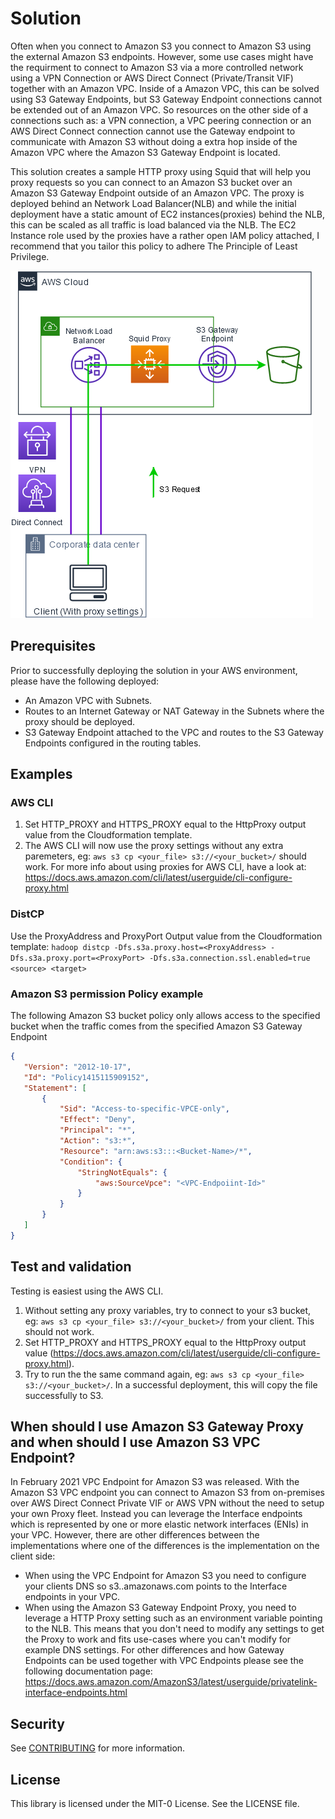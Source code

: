 # Solution

Often when you connect to Amazon S3 you connect to Amazon S3 using the external Amazon S3 endpoints. However, some use cases might have the requirment to connect to Amazon S3 via a more controlled network using a VPN Connection or AWS Direct Connect (Private/Transit VIF) together with an Amazon VPC. Inside of a Amazon VPC, this can be solved using S3 Gateway Endpoints, but S3 Gateway Endpoint connections cannot be extended out of an Amazon VPC. So resources on the other side of a connections such as: a VPN connection, a VPC peering connection or an AWS Direct Connect connection cannot use the Gateway endpoint to communicate with Amazon S3 without doing a extra hop inside of the Amazon VPC where the Amazon S3 Gateway Endpoint is located.

This solution creates a sample HTTP proxy using Squid that will help you proxy requests so you can connect to an Amazon S3 bucket over an Amazon S3 Gateway Endpoint outside of an Amazon VPC. The proxy is deployed behind an Network Load Balancer(NLB) and while the initial deployment have a static amount of EC2 instances(proxies) behind the NLB, this can be scaled as all traffic is load balanced via the NLB.
The EC2 Instance role used by the proxies have a rather open IAM policy attached, I recommend that you tailor this policy to adhere The Principle of Least Privilege.

![S3 Proxy Architecture](s3-proxy.png)

## Prerequisites

Prior to successfully deploying the solution in your AWS environment, please have the following deployed:

* An Amazon VPC with Subnets.
* Routes to an Internet Gateway or NAT Gateway in the Subnets where the proxy should be deployed.
* S3 Gateway Endpoint attached to the VPC and routes to the S3 Gateway Endpoints configured in the routing tables.

## Examples

### AWS CLI

1. Set HTTP_PROXY and HTTPS_PROXY equal to the HttpProxy output value from the Cloudformation template.
2. The AWS CLI will now use the proxy settings without any extra paremeters, eg: `aws s3 cp <your_file> s3://<your_bucket>/` should work.
For more info about using proxies for AWS CLI, have a look at: https://docs.aws.amazon.com/cli/latest/userguide/cli-configure-proxy.html

### DistCP

Use the ProxyAddress and ProxyPort Output value from the Cloudformation template:
`hadoop distcp -Dfs.s3a.proxy.host=<ProxyAddress> -Dfs.s3a.proxy.port=<ProxyPort> -Dfs.s3a.connection.ssl.enabled=true <source> <target>`

### Amazon S3 permission Policy example

The following Amazon S3 bucket policy only allows access to the specified bucket when the traffic comes from the specified Amazon S3 Gateway Endpoint

 ```json
{
    "Version": "2012-10-17",
    "Id": "Policy1415115909152",
    "Statement": [
        {
            "Sid": "Access-to-specific-VPCE-only",
            "Effect": "Deny",
            "Principal": "*",
            "Action": "s3:*",
            "Resource": "arn:aws:s3:::<Bucket-Name>/*",
            "Condition": {
                "StringNotEquals": {
                    "aws:SourceVpce": "<VPC-Endpoiint-Id>"
                }
            }
        }
    ]
}
```

## Test and validation

Testing is easiest using the AWS CLI.

1. Without setting any proxy variables, try to connect to your s3 bucket, eg: `aws s3 cp <your_file> s3://<your_bucket>/` from your client. This should not work.
2. Set HTTP_PROXY and HTTPS_PROXY equal to the HttpProxy output value (https://docs.aws.amazon.com/cli/latest/userguide/cli-configure-proxy.html).
3. Try to run the the same command again, eg: `aws s3 cp <your_file> s3://<your_bucket>/`. In a successful deployment, this will copy the file successfully to S3.


## When should I use Amazon S3 Gateway Proxy and when should I use Amazon S3 VPC Endpoint?

In February 2021 VPC Endpoint for Amazon S3 was released. With the Amazon S3 VPC endpoint you can connect to Amazon S3 from on-premises over AWS Direct Connect Private VIF or AWS VPN without the need to setup your own Proxy fleet. Instead you can leverage the Interface endpoints which is represented by one or more elastic network interfaces (ENIs) in your VPC. However, there are other differences between the implementations where one of the differences is the implementation on the client side:
* When using the VPC Endpoint for Amazon S3 you need to configure your clients DNS so s3.<region>.amazonaws.com points to the Interface endpoints in your VPC.
* When using the Amazon S3 Gateway Endpoint Proxy, you need to leverage a HTTP Proxy setting such as an environment variable pointing to the NLB. This means that you don't need to modify any settings to get the Proxy to work and fits use-cases where you can't modify for example DNS settings.
For other differences and how Gateway Endpoints can be used together with VPC Endpoints please see the following documentation page: https://docs.aws.amazon.com/AmazonS3/latest/userguide/privatelink-interface-endpoints.html
## Security

See [CONTRIBUTING](CONTRIBUTING.md#security-issue-notifications) for more information.

## License

This library is licensed under the MIT-0 License. See the LICENSE file.

